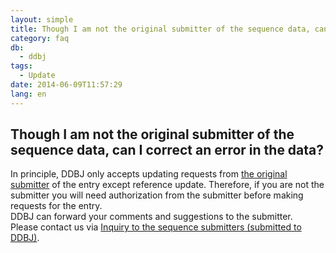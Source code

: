 ```yaml
---
layout: simple
title: Though I am not the original submitter of the sequence data, can I correct an error in the data?
category: faq
db:
  - ddbj
tags: 
  - Update
date: 2014-06-09T11:57:29
lang: en
---
```


## Though I am not the original submitter of the sequence data, can I correct an error in the data?

<p>In principle, DDBJ only accepts updating requests from <a href="/ddbj/submission.html#terms">the original submitter</a> of the entry except reference update.  Therefore, if you are not the submitter you will need authorization from the submitter before making requests for the entry. <br>DDBJ can forward your comments and suggestions to the submitter. <br>Please contact us via <a href="/contact-ddbj-e.html#to-submitter">Inquiry to the sequence submitters (submitted to DDBJ)</a>. </p>
